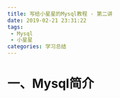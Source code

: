 ```yaml
---
title: 写给小星星的Mysql教程 - 第二讲
date: 2019-02-21 23:31:22
tags: 
 - Mysql 
 - 小星星
categories: 学习总结
---
```

# 一、Mysql简介